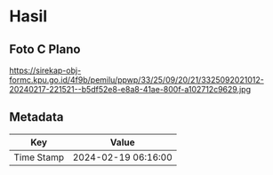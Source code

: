 # Hasil

## Foto C Plano

https://sirekap-obj-formc.kpu.go.id/4f9b/pemilu/ppwp/33/25/09/20/21/3325092021012-20240217-221521--b5df52e8-e8a8-41ae-800f-a102712c9629.jpg


## Metadata

| Key        | Value               |
| ---------- | ------------------- |
| Time Stamp | 2024-02-19 06:16:00 |



